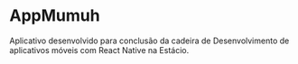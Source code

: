 # AppMumuh
Aplicativo desenvolvido para conclusão da cadeira de Desenvolvimento de aplicativos móveis com React Native na Estácio.
